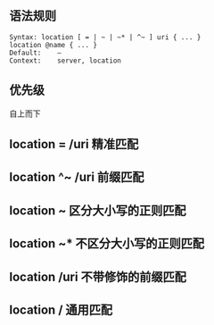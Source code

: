 ## 语法规则

```
Syntax:	location [ = | ~ | ~* | ^~ ] uri { ... }
location @name { ... }
Default:	—
Context:	server, location
```
## 优先级

自上而下

location = /uri 精准匹配
---
location ^~ /uri  前缀匹配
---
location ~ 区分大小写的正则匹配
---
location ~* 不区分大小写的正则匹配
---
location /uri 不带修饰的前缀匹配
---
location / 通用匹配
---
